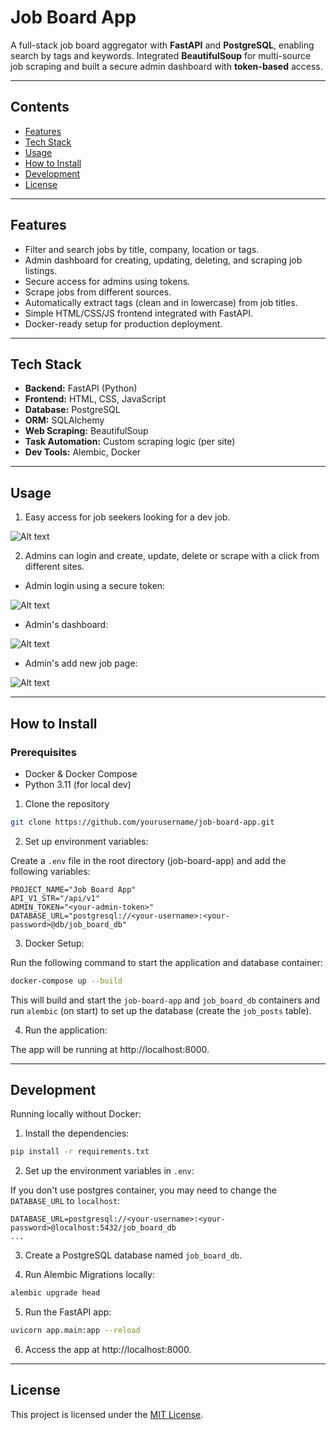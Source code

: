 # Job Board App

A full-stack job board aggregator with **FastAPI** and **PostgreSQL**, enabling search by tags and keywords. Integrated **BeautifulSoup** for multi-source job scraping and built a secure admin dashboard with **token-based** access.  

---

## Contents

- [Features](#features)
- [Tech Stack](#tech-stack)
- [Usage](#usage)
- [How to Install](#how-to-install)
- [Development](#development)
- [License](#license)

---

## Features

- Filter and search jobs by title, company, location or tags.
- Admin dashboard for creating, updating, deleting, and scraping job listings.
- Secure access for admins using tokens.
- Scrape jobs from different sources.
- Automatically extract tags (clean and in lowercase) from job titles.
- Simple HTML/CSS/JS frontend integrated with FastAPI.
- Docker-ready setup for production deployment.

---

## Tech Stack

- **Backend:** FastAPI (Python)
- **Frontend:** HTML, CSS, JavaScript
- **Database:** PostgreSQL
- **ORM:** SQLAlchemy
- **Web Scraping:** BeautifulSoup
- **Task Automation:** Custom scraping logic (per site)
- **Dev Tools:** Alembic, Docker

---

## Usage

1. Easy access for job seekers looking for a dev job.

![Alt text](app_screenshots/board.png)

2. Admins can login and create, update, delete or scrape with a click from different sites.

- Admin login using a secure token:

![Alt text](app_screenshots/admin-login.png)

- Admin's dashboard:

![Alt text](app_screenshots/admin-dashboard.png)

- Admin's add new job page:

![Alt text](app_screenshots/admin-actions.png)

---

## How to Install

### Prerequisites

- Docker & Docker Compose
- Python 3.11 (for local dev)

1. Clone the repository

```bash
git clone https://github.com/yourusername/job-board-app.git
```


2. Set up environment variables:

Create a `.env` file in the root directory (job-board-app) and add the following variables:

```
PROJECT_NAME="Job Board App"
API_V1_STR="/api/v1"
ADMIN_TOKEN="<your-admin-token>"
DATABASE_URL="postgresql://<your-username>:<your-password>@db/job_board_db"
```


3. Docker Setup:

Run the following command to start the application and database container:

```bash
docker-compose up --build
```

This will build and start the `job-board-app` and `job_board_db` containers and run `alembic` (on start) to set up the database (create the `job_posts` table). 

4. Run the application:

The app will be running at http://localhost:8000.

---

## Development
Running locally without Docker:

1. Install the dependencies:

```bash
pip install -r requirements.txt
```

2. Set up the environment variables in `.env`:

If you don't use postgres container, you may need to change the `DATABASE_URL` to `localhost`:

```
DATABASE_URL=postgresql://<your-username>:<your-password>@localhost:5432/job_board_db
...
```

3. Create a PostgreSQL database named `job_board_db`.

4. Run Alembic Migrations locally:

```bash
alembic upgrade head
```

5. Run the FastAPI app:

```bash
uvicorn app.main:app --reload
```

6. Access the app at http://localhost:8000.

---

## License

This project is licensed under the [MIT License](LICENSE).
